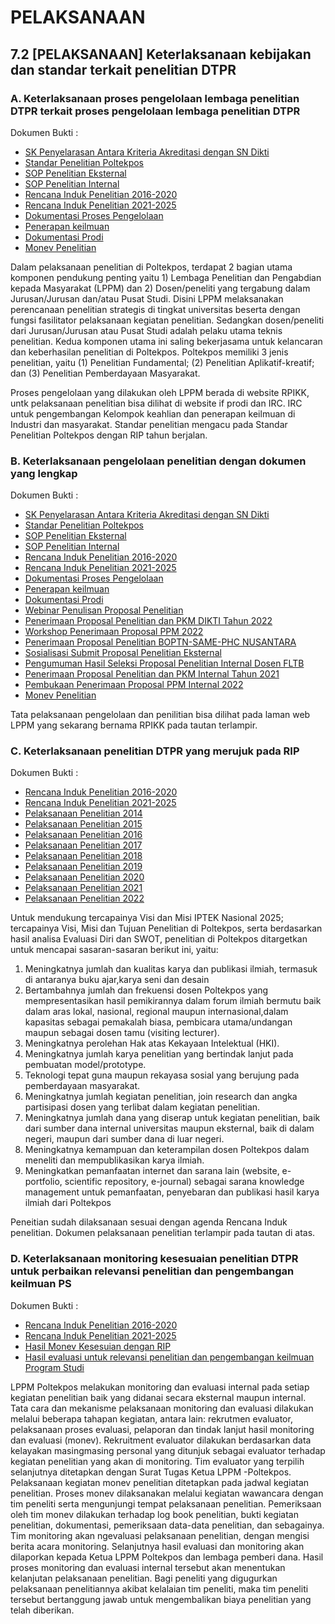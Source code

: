 # PELAKSANAAN

## 7.2 [PELAKSANAAN] Keterlaksanaan kebijakan dan standar terkait penelitian DTPR

### A. Keterlaksanaan proses pengelolaan lembaga penelitian DTPR terkait proses pengelolaan lembaga penelitian DTPR

Dokumen Bukti :

- [SK Penyelarasan Antara Kriteria Akreditasi dengan SN Dikti](../standar/frontmatters.pdf)
- [Standar Penelitian Poltekpos](../standar/standarpenelitian.pdf)
- [SOP Penelitian Eksternal](../dokumen/sop/2018/SOP.34-LPPM_SOP%20Penelitian%20Eksternal_Final_2019.doc)
- [SOP Penelitian Internal](../dokumen/sop/2018/SOP.35-LPPM_SOP%20Penelitian%20Internal_Final_2019.doc)
- [Rencana Induk Penelitian 2016-2020](../dokumen/RIP2016-2020.pdf)
- [Rencana Induk Penelitian 2021-2025](../dokumen/RIP2021-2025.pdf)
- [Dokumentasi Proses Pengelolaan](https://direktorat.rpikk.ulbi.ac.id/)
- [Penerapan keilmuan](https://irc.ulbi.ac.id/)
- [Dokumentasi Prodi](https://if.ulbi.ac.id/)
- [Monev Penelitian](https://direktorat.rpikk.ulbi.ac.id/2022/11/kegiatan-monitoring-dan-evaluasi-monev.html)

Dalam pelaksanaan penelitian di Poltekpos, terdapat 2 bagian utama komponen pendukung penting yaitu 1) Lembaga Penelitian dan Pengabdian kepada Masyarakat (LPPM) dan 2) Dosen/peneliti yang tergabung dalam Jurusan/Jurusan dan/atau Pusat Studi. Disini LPPM melaksanakan perencanaan penelitian strategis di tingkat universitas beserta dengan fungsi fasilitator pelaksanaan kegiatan penelitian. Sedangkan dosen/peneliti dari Jurusan/Jurusan atau Pusat Studi adalah pelaku utama teknis penelitian. Kedua komponen utama ini saling bekerjasama untuk kelancaran dan keberhasilan penelitian di Poltekpos. Poltekpos memiliki 3 jenis penelitian, yaitu (1) Penelitian Fundamental; (2) Penelitian Aplikatif-kreatif; dan (3) Penelitian Pemberdayaan Masyarakat. 

Proses pengelolaan yang dilakukan oleh LPPM berada di website RPIKK, untk pelaksanaan penelitian bisa dilihat di website if prodi dan IRC. IRC untuk pengembangan Kelompok keahlian dan penerapan keilmuan di Industri dan masyarakat. Standar penelitian mengacu pada Standar Penelitian Poltekpos dengan RIP tahun berjalan.

### B. Keterlaksanaan pengelolaan penelitian dengan dokumen yang lengkap

Dokumen Bukti :

- [SK Penyelarasan Antara Kriteria Akreditasi dengan SN Dikti](../standar/frontmatters.pdf)
- [Standar Penelitian Poltekpos](../standar/standarpenelitian.pdf)
- [SOP Penelitian Eksternal](../dokumen/sop/2018/SOP.34-LPPM_SOP%20Penelitian%20Eksternal_Final_2019.doc)
- [SOP Penelitian Internal](../dokumen/sop/2018/SOP.35-LPPM_SOP%20Penelitian%20Internal_Final_2019.doc)
- [Rencana Induk Penelitian 2016-2020](../dokumen/RIP2016-2020.pdf)
- [Rencana Induk Penelitian 2021-2025](../dokumen/RIP2021-2025.pdf)
- [Dokumentasi Proses Pengelolaan](https://direktorat.rpikk.ulbi.ac.id/)
- [Penerapan keilmuan](https://irc.ulbi.ac.id/)
- [Dokumentasi Prodi](https://if.ulbi.ac.id/)
- [Webinar Penulisan Proposal Penelitian](https://direktorat.rpikk.ulbi.ac.id/2021/03/webinar-penulisan-proposal-penelitian.html)
- [Penerimaan Proposal Penelitian dan PKM DIKTI Tahun 2022](https://direktorat.rpikk.ulbi.ac.id/2021/12/penerimaan-proposal-penelitian-dan-pkm.html)
- [Workshop Penerimaan Proposal PPM 2022](https://direktorat.rpikk.ulbi.ac.id/2022/03/workshop-penerimaan-proposal-ppm-2022.html)
- [Penerimaan Proposal Penelitian BOPTN-SAME-PHC NUSANTARA](https://direktorat.rpikk.ulbi.ac.id/2022/08/call-for-proposal-riset-dan-inovasi.html)
- [Sosialisasi Submit Proposal Penelitian Eksternal](https://direktorat.rpikk.ulbi.ac.id/2020/10/sosialisasi-submit-proposal-penelitian.html)
- [Pengumuman Hasil Seleksi Proposal Penelitian Internal Dosen FLTB](https://direktorat.rpikk.ulbi.ac.id/2022/08/pengumuman-hasil-seleksi-proposal.html)
- [Penerimaan Proposal Penelitian dan PKM Internal Tahun 2021](https://direktorat.rpikk.ulbi.ac.id/2021/03/penerimaan-proposal-penelitian-dan-pkm.html)
- [Pembukaan Penerimaan Proposal PPM Internal 2022](https://direktorat.rpikk.ulbi.ac.id/2022/02/pembukaan-penerimaan-proposal-ppm.html)
- [Monev Penelitian](https://direktorat.rpikk.ulbi.ac.id/2022/11/kegiatan-monitoring-dan-evaluasi-monev.html)

Tata pelaksanaan pengelolaan dan penilitian bisa dilihat pada laman web LPPM yang sekarang bernama RPIKK pada tautan terlampir.

### C. Keterlaksanaan penelitian DTPR yang merujuk pada RIP

Dokumen Bukti :

- [Rencana Induk Penelitian 2016-2020](../dokumen/RIP2016-2020.pdf)
- [Rencana Induk Penelitian 2021-2025](../dokumen/RIP2021-2025.pdf)
- [Pelaksanaan Penelitian 2014](../dokumen/pelaksanaan/2014.html)
- [Pelaksanaan Penelitian 2015](../dokumen/pelaksanaan/2015.html)
- [Pelaksanaan Penelitian 2016](../dokumen/pelaksanaan/2016.html)
- [Pelaksanaan Penelitian 2017](../dokumen/pelaksanaan/2017.html)
- [Pelaksanaan Penelitian 2018](../dokumen/pelaksanaan/2018.html)
- [Pelaksanaan Penelitian 2019](../dokumen/pelaksanaan/2019.html)
- [Pelaksanaan Penelitian 2020](../dokumen/pelaksanaan/2020.html)
- [Pelaksanaan Penelitian 2021](../dokumen/pelaksanaan/2021.html)
- [Pelaksanaan Penelitian 2022](../dokumen/pelaksanaan/2022.html)

Untuk mendukung tercapainya Visi dan Misi IPTEK Nasional 2025; tercapainya Visi, Misi dan Tujuan Penelitian di Poltekpos, serta berdasarkan hasil analisa Evaluasi Diri dan SWOT, penelitian di Poltekpos ditargetkan untuk mencapai sasaran-sasaran berikut ini, yaitu:

1. Meningkatnya jumlah dan kualitas karya dan publikasi ilmiah, termasuk di antaranya buku ajar,karya seni dan desain
2. Bertambahnya jumlah dan frekuensi dosen Poltekpos yang mempresentasikan hasil pemikirannya dalam forum ilmiah bermutu baik dalam aras lokal, nasional, regional maupun internasional,dalam kapasitas sebagai pemakalah biasa, pembicara utama/undangan maupun sebagai dosen tamu (visiting lecturer).
3. Meningkatnya perolehan Hak atas Kekayaan Intelektual (HKI).
4. Meningkatnya jumlah karya penelitian yang bertindak lanjut pada pembuatan model/prototype.
5. Teknologi tepat guna maupun rekayasa sosial yang berujung pada pemberdayaan masyarakat.
6. Meningkatnya jumlah kegiatan penelitian, join research dan angka partisipasi dosen yang terlibat dalam kegiatan penelitian.
7. Meningkatnya jumlah dana yang diserap untuk kegiatan penelitian, baik dari sumber dana internal universitas maupun eksternal, baik di dalam negeri, maupun dari sumber dana di luar negeri.
8. Meningkatnya kemampuan dan keterampilan dosen Poltekpos dalam meneliti dan mempublikasikan karya ilmiah.
9. Meningkatkan pemanfaatan internet dan sarana lain (website, e-portfolio, scientific repository, e-journal) sebagai sarana knowledge management untuk pemanfaatan, penyebaran dan publikasi hasil karya ilmiah dari Poltekpos

Peneitian sudah dilaksanaan sesuai dengan agenda Rencana Induk penelitian. Dokumen pelaksanaan penelitian terlampir pada tautan di atas.

### D. Keterlaksanaan monitoring kesesuaian penelitian DTPR untuk perbaikan relevansi penelitian dan pengembangan keilmuan PS

Dokumen Bukti :

- [Rencana Induk Penelitian 2016-2020](../dokumen/RIP2016-2020.pdf)
- [Rencana Induk Penelitian 2021-2025](../dokumen/RIP2021-2025.pdf)
- [Hasil Monev Kesesuian dengan RIP](../dokumen/RIP2021-2025.pdf)
- [Hasil evaluasi untuk relevansi penelitian dan pengembangan keilmuan Program Studi](../dokumen/RIP2021-2025.pdf)

LPPM Poltekpos melakukan monitoring dan evaluasi internal pada setiap kegiatan penelitian baik yang didanai secara eksternal maupun internal. Tata cara dan mekanisme pelaksanaan monitoring dan evaluasi dilakukan melalui beberapa tahapan kegiatan, antara lain: rekrutmen evaluator, pelaksanaan proses evaluasi, pelaporan dan tindak lanjut hasil monitoring dan evaluasi (monev). Rekruitment evaluator dilakukan berdasarkan data kelayakan masingmasing personal yang ditunjuk sebagai evaluator terhadap kegiatan penelitian yang akan di monitoring. Tim evaluator yang terpilih selanjutnya ditetapkan dengan Surat Tugas Ketua LPPM -Poltekpos.
Pelaksanaan kegiatan monev penelitian ditetapkan pada jadwal kegiatan penelitian. Proses monev dilaksanakan melalui kegiatan wawancara dengan tim peneliti serta mengunjungi tempat pelaksanaan penelitian. Pemeriksaan oleh tim monev dilakukan terhadap log book penelitian, bukti kegiatan penelitian, dokumentasi, pemeriksaan data-data penelitian, dan sebagainya. Tim monitoring akan ngevaluasi pelaksanaan penelitian, dengan mengisi berita acara monitoring. Selanjutnya hasil evaluasi dan monitoring akan dilaporkan kepada Ketua LPPM Poltekpos dan lembaga pemberi dana. Hasil proses monitoring dan evaluasi internal tersebut akan menentukan kelanjutan pelaksanaan penelitian. Bagi peneliti yang digugurkan pelaksanaan penelitiannya akibat kelalaian tim peneliti, maka tim peneliti tersebut bertanggung jawab untuk mengembalikan biaya penelitian yang telah diberikan.
